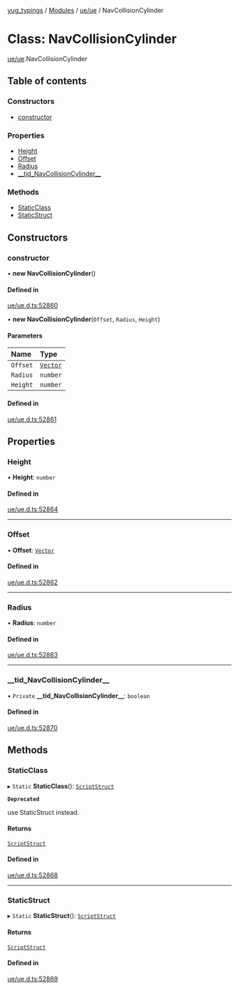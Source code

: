 [yug_typings](../README.md) / [Modules](../modules.md) / [ue/ue](../modules/ue_ue.md) / NavCollisionCylinder

# Class: NavCollisionCylinder

[ue/ue](../modules/ue_ue.md).NavCollisionCylinder

## Table of contents

### Constructors

- [constructor](ue_ue.NavCollisionCylinder.md#constructor)

### Properties

- [Height](ue_ue.NavCollisionCylinder.md#height)
- [Offset](ue_ue.NavCollisionCylinder.md#offset)
- [Radius](ue_ue.NavCollisionCylinder.md#radius)
- [\_\_tid\_NavCollisionCylinder\_\_](ue_ue.NavCollisionCylinder.md#__tid_navcollisioncylinder__)

### Methods

- [StaticClass](ue_ue.NavCollisionCylinder.md#staticclass)
- [StaticStruct](ue_ue.NavCollisionCylinder.md#staticstruct)

## Constructors

### constructor

• **new NavCollisionCylinder**()

#### Defined in

[ue/ue.d.ts:52860](https://github.com/YugMetaverse/yug_typings/blob/25cad34/ue/ue.d.ts#L52860)

• **new NavCollisionCylinder**(`Offset`, `Radius`, `Height`)

#### Parameters

| Name | Type |
| :------ | :------ |
| `Offset` | [`Vector`](ue_ue_s.Vector.md) |
| `Radius` | `number` |
| `Height` | `number` |

#### Defined in

[ue/ue.d.ts:52861](https://github.com/YugMetaverse/yug_typings/blob/25cad34/ue/ue.d.ts#L52861)

## Properties

### Height

• **Height**: `number`

#### Defined in

[ue/ue.d.ts:52864](https://github.com/YugMetaverse/yug_typings/blob/25cad34/ue/ue.d.ts#L52864)

___

### Offset

• **Offset**: [`Vector`](ue_ue_s.Vector.md)

#### Defined in

[ue/ue.d.ts:52862](https://github.com/YugMetaverse/yug_typings/blob/25cad34/ue/ue.d.ts#L52862)

___

### Radius

• **Radius**: `number`

#### Defined in

[ue/ue.d.ts:52863](https://github.com/YugMetaverse/yug_typings/blob/25cad34/ue/ue.d.ts#L52863)

___

### \_\_tid\_NavCollisionCylinder\_\_

• `Private` **\_\_tid\_NavCollisionCylinder\_\_**: `boolean`

#### Defined in

[ue/ue.d.ts:52870](https://github.com/YugMetaverse/yug_typings/blob/25cad34/ue/ue.d.ts#L52870)

## Methods

### StaticClass

▸ `Static` **StaticClass**(): [`ScriptStruct`](ue_ue.ScriptStruct.md)

**`Deprecated`**

use StaticStruct instead.

#### Returns

[`ScriptStruct`](ue_ue.ScriptStruct.md)

#### Defined in

[ue/ue.d.ts:52868](https://github.com/YugMetaverse/yug_typings/blob/25cad34/ue/ue.d.ts#L52868)

___

### StaticStruct

▸ `Static` **StaticStruct**(): [`ScriptStruct`](ue_ue.ScriptStruct.md)

#### Returns

[`ScriptStruct`](ue_ue.ScriptStruct.md)

#### Defined in

[ue/ue.d.ts:52869](https://github.com/YugMetaverse/yug_typings/blob/25cad34/ue/ue.d.ts#L52869)
